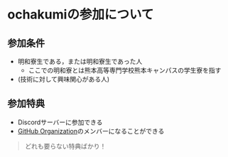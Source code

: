 # ochakumiの参加について
## 参加条件
- 明和寮生である，または明和寮生であった人
  - ここでの明和寮とは熊本高等専門学校熊本キャンパスの学生寮を指す
- (技術に対して興味関心がある人)

## 参加特典
- Discordサーバーに参加できる
- [GitHub Organization](https://github.com/ochakumi)のメンバーになることができる
> どれも要らない特典ばかり！